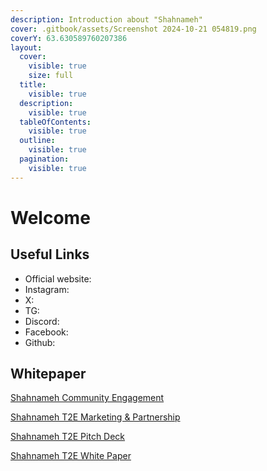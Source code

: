 ```yaml
---
description: Introduction about "Shahnameh"
cover: .gitbook/assets/Screenshot 2024-10-21 054819.png
coverY: 63.630589760207386
layout:
  cover:
    visible: true
    size: full
  title:
    visible: true
  description:
    visible: true
  tableOfContents:
    visible: true
  outline:
    visible: true
  pagination:
    visible: true
---
```


# Welcome



## Useful Links

* Official website:
* Instagram:
* X:
* TG:
* Discord:
* Facebook:
* Github:



## Whitepaper

[Shahnameh Community Engagement](https://shahnameh-ton.github.io/whitepaper/ShahnamehCommunityEngagement.pdf)

[Shahnameh T2E Marketing & Partnership](https://shahnameh-ton.github.io/whitepaper/ShahnamehT2EMarketingandPartnership.pdf)

[Shahnameh T2E Pitch Deck](https://shahnameh-ton.github.io/whitepaper/ShahnamehT2EPitchDeck.pdf)

[Shahnameh T2E White Paper](https://shahnameh-ton.github.io/whitepaper/ShahnamehT2EWhitePaper.pdf)
